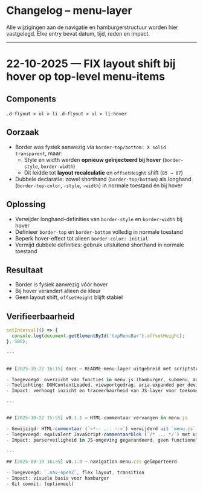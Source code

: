 # Changelog – menu-layer

Alle wijzigingen aan de navigatie en hamburgerstructuur worden hier vastgelegd. Elke entry bevat datum, tijd, reden en impact.

---

# 22-10-2025 — FIX layout shift bij hover op top-level menu-items

## Components
`.d-flyout > ul > li`
`.d-flyout > ul > li:hover`

## Oorzaak
- Border was fysiek aanwezig via `border-top/bottom: X solid transparent`, maar:
  - Style en width werden **opnieuw geïnjecteerd bij hover** (`border-style`, `border-width`)
  - Dit leidde tot **layout recalculatie** en `offsetHeight` shift (`85 → 87`)
- Dubbele declaratie: zowel shorthand (`border-top/bottom`) als longhand (`border-top-color`, `-style`, `-width`) in normale toestand én bij hover

## Oplossing
- Verwijder longhand-definities van `border-style` en `border-width` bij hover
- Definieer `border-top` en `border-bottom` volledig in normale toestand
- Beperk hover-effect tot alleen `border-color: initial`
- Vermijd dubbele definities: gebruik uitsluitend shorthand in normale toestand

## Resultaat
- Border is fysiek aanwezig vóór hover
- Bij hover verandert alleen de kleur
- Geen layout shift, `offsetHeight` blijft stabiel

## Verifieerbaarheid
```js
setInterval(() => {
  console.log(document.getElementById('topMenuBar').offsetHeight);
}, 500);

---


## [2025-10-22 16:15] docs – README-menu-layer uitgebreid met scriptstructuur

- Toegevoegd: overzicht van functies in menu.js (hamburger, submenu, aria, sluitgedrag)
- Toelichting: DOMContentLoaded, viewportgedrag, aria-expanded per device
- Impact: verhoogt inzicht en traceerbaarheid van JS-layer voor toekomstige uitbreidingen

---


## [2025-10-22 15:55] v0.1.1 – HTML-commentaar vervangen in menu.js

- Gewijzigd: HTML-commentaar (`<!-- ... -->`) verwijderd uit `menu.js`
- Toegevoegd: equivalent JavaScript-commentaarblok (`/* ... */`) met uitleg over defer-attribuut
- Impact: parserveiligheid in JS-omgeving gegarandeerd, geen functionele impact

---

## [2025-09-19 16:35] v0.1.0 – navigation-menu.css geïmporteerd

- Toegevoegd: `.nav-openZ`, flex layout, transition
- Impact: visuele basis voor hamburger
- Git commit: (optioneel)
